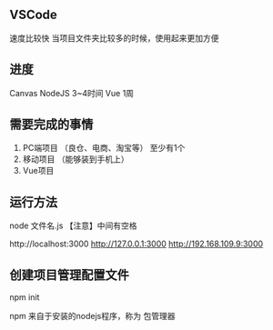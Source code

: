 
## VSCode
速度比较快
当项目文件夹比较多的时候，使用起来更加方便

## 进度
Canvas
NodeJS    3~4时间
Vue       1周

## 需要完成的事情
1. PC端项目 （良仓、电商、淘宝等） 至少有1个
2. 移动项目 （能够装到手机上）
3. Vue项目


## 运行方法

node 文件名.js
【注意】中间有空格


http://localhost:3000
http://127.0.0.1:3000
http://192.168.109.9:3000


## 创建项目管理配置文件

npm init

npm 来自于安装的nodejs程序，称为 包管理器

